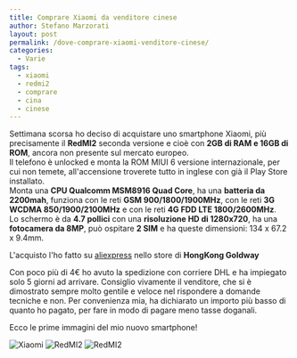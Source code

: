 ```yaml
---
title: Comprare Xiaomi da venditore cinese
author: Stefano Marzorati
layout: post
permalink: /dove-comprare-xiaomi-venditore-cinese/
categories:
  - Varie
tags:
  - xiaomi
  - redmi2
  - comprare
  - cina
  - cinese
---
```

Settimana scorsa ho deciso di acquistare uno smartphone Xiaomi, più precisamente il **RedMI2** seconda versione e cioè con **2GB di RAM e 16GB di ROM**, ancora non presente sul mercato europeo.   
Il telefono è unlocked e monta la ROM MIUI 6 versione internazionale, per cui non temete, all'accensione troverete tutto in inglese con già il Play Store installato.   
Monta una **CPU Qualcomm MSM8916 Quad Core**, ha una **batteria da 2200mah**, funziona con le reti **GSM 900/1800/1900MHz**, con le reti **3G WCDMA 850/1900/2100MHz** e con le reti **4G FDD LTE 1800/2600MHz**.   
Lo schermo è da **4.7 pollici** con una **risoluzione HD di 1280x720**, ha una **fotocamera da 8MP**, può ospitare **2 SIM** e ha queste dimensioni: 134 x 67.2 x 9.4mm.   

L'acquisto l'ho fatto su [aliexpress](http://www.aliexpress.com/store/311331) nello store di **HongKong Goldway**   

Con poco più di 4€ ho avuto la spedizione con corriere DHL e ha impiegato solo 5 giorni ad arrivare.
Consiglio vivamente il venditore, che si è dimostrato sempre molto gentile e veloce nel rispondere a domande tecniche e non.
Per convenienza mia, ha dichiarato un importo più basso di quanto ho pagato, per fare in modo di pagare meno tasse doganali.

Ecco le prime immagini del mio nuovo smartphone!   

![Xiaomi](https://farm9.staticflickr.com/8805/16434692594_166b6638e5_o.jpg)
![RedMI2](https://farm9.staticflickr.com/8717/16869339978_b407995df7_o.jpg)
![RedMI2](https://farm8.staticflickr.com/7652/17031145886_ed773c5372_o.jpg)
